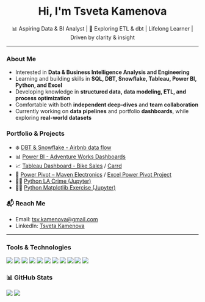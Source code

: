 <h1 align="center">Hi, I'm Tsveta Kamenova</h1>
<p align="center">
📊 Aspiring Data & BI Analyst | 🔧 Exploring ETL & dbt | Lifelong Learner | Driven by clarity & insight
</p>

---

### About Me


- Interested in **Data & Business Intelligence Analysis and Engineering**
- Learning and building skills in **SQL, DBT, Snowflake, Tableau, Power BI, Python, and Excel**
- Developing knowledge in **structured data, data modeling, ETL, and process optimization**
- Comfortable with both **independent deep-dives** and **team collaboration**
- Currently working on **data pipelines** and portfolio **dashboards**, while exploring **real-world datasets**


### Portfolio & Projects

- ❄️ [DBT & Snowflake - Airbnb data flow ](https://github.com/Tsveta-Kamenova/airbnb-dbt-pipeline)
- 📊 [Power BI - Adventure Works Dashboards](https://github.com/Tsveta-Kamenova/AdventureWorks)
- 📈 [Tableau Dashboard - Bike Sales](https://public.tableau.com/views/Portfolio_17545771211020/SalesDashboard) / [Carrd](https://tsvetakamenovabikesales.carrd.co)
- 🧮 [Power Pivot – Maven Electronics](https://github.com/Tsveta-Kamenova/15min-Power-Pivot) / [Excel Power Pivot Project](https://github.com/Tsveta-Kamenova/Power-Pivot-Intro)
- 📓🐍 [Python LA Crime (Jupyter)](https://www.kaggle.com/code/tsvetakamenovay/la-crime-tsveta-kamenova)
- 📓🐍 [Python Matplotlib Exercise (Jupyter)](https://www.kaggle.com/code/tsvetakamenovay/matplotlib-exercise)


### 📬 Reach Me

- Email: [tsv.kamenova@gmail.com](mailto:tsv.kamenova@gmail.com)
- LinkedIn: [Tsveta Kamenova](https://www.linkedin.com/in/tsveta-kamenova-b64739120/)

---

### Tools & Technologies

<p align="left">
  <!-- Core BI/Data Tools -->
  <img src="https://img.shields.io/badge/SQL-CC2927?style=for-the-badge&logo=postgresql&logoColor=white"/>
  <img src="https://img.shields.io/badge/Tableau-E97627?style=for-the-badge&logo=tableau&logoColor=white"/>
  <img src="https://img.shields.io/badge/Power%20BI-F2C811?style=for-the-badge&logo=powerbi&logoColor=black"/>
  <img src="https://img.shields.io/badge/dbt-FF796C?style=for-the-badge&logo=dbt&logoColor=white"/>
  <img src="https://img.shields.io/badge/Excel-217346?style=for-the-badge&logo=microsoft-excel&logoColor=white"/>
  <img src="https://img.shields.io/badge/Python-3776AB?style=for-the-badge&logo=python&logoColor=white"/>
  <img src="https://img.shields.io/badge/SPSS-009FDA?style=for-the-badge"/>
  <img src="https://img.shields.io/badge/Askia-005EB8?style=for-the-badge"/>
  <img src="https://img.shields.io/badge/Snowflake-Blue?style=for-the-badge&logo=snowflake&logoColor=white"/>
  <img src="https://img.shields.io/badge/AutoCAD-E44726?style=for-the-badge&logo=autodesk&logoColor=white"/>
  <img src="https://img.shields.io/badge/Q%20(DisplayR)-004B87?style=for-the-badge"/>
</p>

### 📊 GitHub Stats

<p align="left">
  <img src="https://github-readme-stats.vercel.app/api?username=tsveta-kamenova&count_private=true&theme=tokyonight&show_icons=true"/>
  <img src="https://github-readme-stats.vercel.app/api/top-langs/?username=tsveta-kamenova&langs_count=5&theme=tokyonight"/>
</p>
